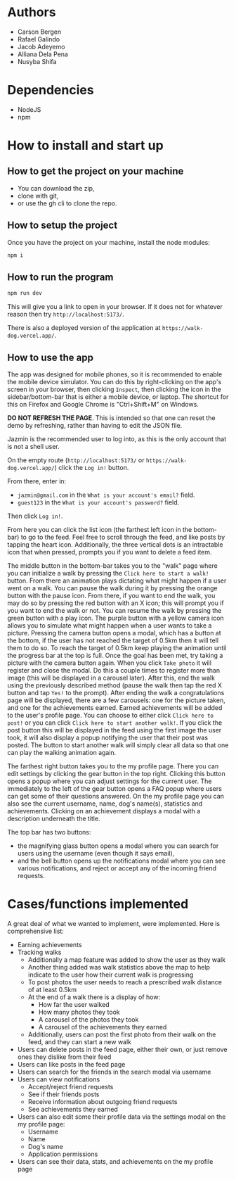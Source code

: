 # Authors
- Carson Bergen
- Rafael Galindo
- Jacob Adeyemo
- Alliana Dela Pena
- Nusyba Shifa

# Dependencies
- NodeJS
- npm

# How to install and start up
## How to get the project on your machine
- You can download the zip,
- clone with git,
- or use the gh cli to clone the repo.

## How to setup the project
Once you have the project on your machine, install the node modules:
```bash
npm i
```

## How to run the program
```bash
npm run dev
```
This will give you a link to open in your browser. If it does not for whatever reason then try `http://localhost:5173/`.

There is also a deployed version of the application at `https://walk-dog.vercel.app/`.

## How to use the app
The app was designed for mobile phones, so it is recommended to enable the mobile device simulator. You can do this by right-clicking on the app's screen in your browser, then clicking `Inspect`, then clicking the icon in the sidebar/bottom-bar that is either a mobile device, or laptop. The shortcut for this on Firefox and Google Chrome is "Ctrl+Shift+M" on Windows.

**DO NOT REFRESH THE PAGE**. This is intended so that one can reset the demo by refreshing, rather than having to edit the JSON file.

Jazmin is the recommended user to log into, as this is the only account that is not a shell user.

On the empty route (`http://localhost:5173/` or `https://walk-dog.vercel.app/`) click the `Log in!` button.

From there, enter in:
- `jazmin@gmail.com` in the `What is your account's email?` field.
- `guest123` in the `What is your account's password?` field.

Then click `Log in!`.

From here you can click the list icon (the farthest left icon in the bottom-bar) to go to the feed. Feel free to scroll through the feed, and like posts by tapping the heart icon. Additionally, the three vertical dots is an intractable icon that when pressed, prompts you if you want to delete a feed item. 

The middle button in the bottom-bar takes you to the "walk" page where you can initialize a walk by pressing the `Click here to start a walk!` button. From there an animation plays dictating what might happen if a user went on a walk. You can pause the walk during it by pressing the orange button with the pause icon. From there, if you want to end the walk, you may do so by pressing the red button with an X icon; this will prompt you if you want to end the walk or not. You can resume the walk by pressing the green button with a play icon. The purple button with a yellow camera icon allows you to simulate what might happen when a user wants to take a picture. Pressing the camera button opens a modal, which has a button at the bottom, if the user has not reached the target of 0.5km then it will tell them to do so. To reach the target of 0.5km keep playing the animation until the progress bar at the top is full. Once the goal has been met, try taking a picture with the camera button again. When you click `Take photo` it will register and close the modal. Do this a couple times to register more than image (this will be displayed in a carousel later). After this, end the walk using the previously described method (pause the walk then tap the red X button and tap `Yes!` to the prompt). After ending the walk a congratulations page will be displayed, there are a few carousels: one for the picture taken, and one for the achievements earned. Earned achievements will be added to the user's profile page. You can choose to either click `Click here to post!` or you can click `Click here to start another walk!`. If you click the post button this will be displayed in the feed using the first image the user took, it will also display a popup notifying the user that their post was posted. The button to start another walk will simply clear all data so that one can play the walking animation again. 

The farthest right button takes you to the my profile page. There you can edit settings by clicking the gear button in the top right. Clicking this button opens a popup where you can adjust settings for the current user. The immediately to the left of the gear button opens a FAQ popup where users can get some of their questions answered. On the my profile page you can also see the current username, name, dog's name(s), statistics and achievements. Clicking on an achievement displays a modal with a description underneath the title.

The top bar has two buttons:
- the magnifying glass button opens a modal where you can search for users using the username (even though it says email),
- and the bell button opens up the notifications modal where you can see various notifications, and reject or accept any of the incoming friend requests.

# Cases/functions implemented
A great deal of what we wanted to implement, were implemented. Here is comprehensive list:
- Earning achievements
- Tracking walks
    - Additionally a map feature was added to show the user as they walk
    - Another thing added was walk statistics above the map to help indicate to the user how their current walk is progressing
    - To post photos the user needs to reach a prescribed walk distance of at least 0.5km
    - At the end of a walk there is a display of how:
        - How far the user walked
        - How many photos they took
        - A carousel of the photos they took
        - A carousel of the achievements they earned
    - Additionally, users can post the first photo from their walk on the feed, and they can start a new walk
- Users can delete posts in the feed page, either their own, or just remove ones they dislike from their feed
- Users can like posts in the feed page
- Users can search for the friends in the search modal via username
- Users can view notifications
    - Accept/reject friend requests
    - See if their friends posts
    - Receive information about outgoing friend requests
    - See achievements they earned
- Users can also edit some their profile data via the settings modal on the my profile page:
    - Username
    - Name
    - Dog's name
    - Application permissions
- Users can see their data, stats, and achievements on the my profile page
